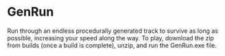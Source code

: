 # GenRun

Run through an endless procedurally generated track to survive as long as possible, increasing your speed along the way. To play, download the zip from builds (once a build is complete), unzip, and run the GenRun.exe file.
